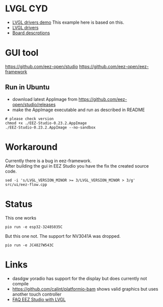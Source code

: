 # LVGL CYD
- [LVGL drivers demo](https://github.com/rzeldent/esp32-smartdisplay-demo)
  This example here is based on this.  
- [LVGL drivers](https://github.com/rzeldent/esp32-smartdisplay)
- [Board descrptions](https://github.com/rzeldent/platformio-espressif32-sunton)

# GUI tool
https://github.com/eez-open/studio
https://github.com/eez-open/eez-framework
## Run in Ubuntu
- download latest AppImage from https://github.com/eez-open/studio/releases
- make the AppImage executable and run as described in README
```
# please check version
chmod +x ./EEZ-Studio-0.23.2.AppImage
./EEZ-Studio-0.23.2.AppImage --no-sandbox
```

# Workaround
Currently there is a bug in eez-framework.  
After building the gui in EEZ Studio you have the fix the created source code.
```
sed -i 's/LVGL_VERSION_MINOR >= 3/LVGL_VERSION_MINOR > 3/g' src/ui/eez-flow.cpp
```

# Status
This one works
```
pio run -e esp32-3248S035C
```
But this one not. The support for NV3041A was dropped.
```
pio run -e JC4827W543C
```

# Links
- dasdgw yoradio has support for the display but does currently not compile
- https://github.com/calint/platformio-bam shows valid graphics but uses another touch controller
- [FAQ EEZ Studio with LVGL](https://github.com/eez-open/studio/wiki/FAQ)
